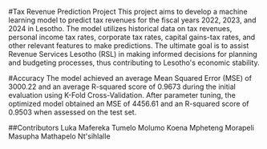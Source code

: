 #Tax Revenue Prediction Project
This project aims to develop a machine learning model to predict tax revenues for the fiscal years 2022, 2023, and 2024 in Lesotho. The model utilizes historical data on tax revenues, personal income tax rates, corporate tax rates, capital gains-tax rates, and other relevant features to make predictions. The ultimate goal is to assist Revenue Services Lesotho (RSL) in making informed decisions for planning and budgeting processes, thus contributing to Lesotho's economic stability.

#Accuracy
The model achieved an average Mean Squared Error (MSE) of 3000.22 and an average R-squared score of 0.9673 during the initial evaluation using K-Fold Cross-Validation. After parameter tuning, the optimized model obtained an MSE of 4456.61 and an R-squared score of 0.9503 when assessed on the test set.

##Contributors
Luka Mafereka
Tumelo Molumo
Koena Mpheteng
Morapeli Masupha
Mathapelo Nt'sihlalle


